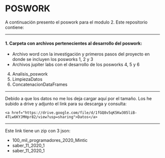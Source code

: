 <h1> POSWORK </h2>
<p>
A continuación presento el poswork para el modulo 2. 
Este repositorio contiene:
</p>
<hr>
<h4>1. Carpeta con archivos pertenecientes al desarrollo del poswork:</h4>
<ul>
    <li> Archivo word con la investigación y primeros pasos del proyecto en donde se incluyen los posworks 1, 2 y 3</li>
    <li> Archivos jupiter labs con el desarrollo de los posworks 4, 5 y 6</li>
</ul>
<ol>
  <li value="4"> Analisis_poswork</li>
  <li value="5"> LimpiezaDatos</li>
  <li value="6"> ConcatenacionDataFrames</li>
</ol>
<hr>
<p>
  Debido a que los datos no me los deja cargar aquí por el tamaño. Los he subido a drive y adjunto el link para su descarga y consulta:
    
    <a href="https://drive.google.com/file/d/1fGQ8v5qK5Kw305liB-4TLw6KYJMHpr82/view?usp=sharing">Datos</a>
<hr>
Este link tiene un zip con 3 json:
  <ul>
      <li> 100_mil_programadores_2020_Mintic </li>
      <li> saber_11_2020_1 </li>
      <li> saber_11_2020_1 </li>
   </ul>
 </p>
